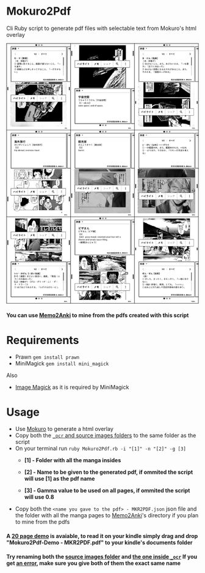 # Mokuro2Pdf
Cli Ruby script to generate pdf files with selectable text from Mokuro's html overlay

<img src="Mokuro2Pdf on Kindle.png" width=auto heigth=auto>

#### You can use [Memo2Anki](https://github.com/Kartoffel0/Memo2Anki) to mine from the pdfs created with this script

# Requirements
- Prawn `gem install prawn`
- MiniMagick `gem install mini_magick`

Also
- [Image Magick](https://imagemagick.org/script/download.php) as it is required by MiniMagick

# Usage
- Use [Mokuro](https://github.com/kha-white/mokuro) to generate a html overlay
- Copy both the [`_ocr` and source images folders](https://github.com/Kartoffel0/Mokuro2Pdf/blob/master/img/folders.JPG) to the same folder as the script
- On your terminal run `ruby Mokuro2Pdf.rb -i "[1]" -n "[2]" -g [3]`
  - **[1] - Folder with all the manga insides**

  - **[2] - Name to be given to the generated pdf, if ommited the script will use [1] as the pdf name**

  - **[3] - Gamma value to be used on all pages, if ommited the script will use 0.8**
- Copy both the `<name you gave to the pdf> - MKR2PDF.json` json file and the folder with all the manga pages to [Memo2Anki](https://github.com/Kartoffel0/Memo2Anki)'s directory if you plan to mine from the pdfs

#### A [20 page demo](https://github.com/Kartoffel0/Mokuro2Pdf/blob/master/Mokuro2Pdf-Demo%20-%20MKR2PDF.pdf) is avaiable, to read it on your kindle simply drag and drop "Mokuro2Pdf-Demo - MKR2PDF.pdf" to your kindle's documents folder

#### Try renaming both the [source images folder](https://github.com/Kartoffel0/Mokuro2Pdf/blob/master/img/folders.JPG) and [the one inside `_ocr`](https://github.com/Kartoffel0/Mokuro2Pdf/blob/master/img/ocrFolder.JPG) If you get [an error](https://github.com/Kartoffel0/Mokuro2Pdf/blob/master/img/foldernameError.JPG), make sure you give both of them the exact same name
